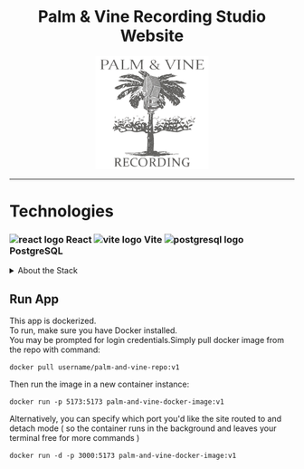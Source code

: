 
<h1 align="center" >Palm & Vine Recording Studio Website</h1>
<p align="center"> 
   <img src="https://raw.githubusercontent.com/naturalstrings/heirloom-recordings/main/public/palmvinelogo-no-bg.png" width="200" height="200" alt="studio logo" >
</p>

---
# Technologies


### <img src="https://raw.githubusercontent.com/naturalstrings/heirloom-recordings/main/public/react-1-logo-png-transparent-removebg-preview.png" width="25" height="25" alt="react logo" > React <img src="https://raw.githubusercontent.com/naturalstrings/heirloom-recordings/main/public/vite-logo.png" width="25" height="25" alt="vite logo" > Vite <img src="https://raw.githubusercontent.com/naturalstrings/heirloom-recordings/main/public/elephant2.png" width="30" height="25" alt="postgresql logo" > PostgreSQL

<details> 
<summary> About the Stack </summary> 
<p>
<ul>
<li>React is a JavaScript library for building user interfaces. It's known for its component-based architecture, declarative style, and efficient rendering capabilities. This project leverages React JS to create a dynamic and interactive web application. </li>

<li>Vite is an efficient and reliable real-time bundler.</li>
</ul>

</p>

</details>



  
## Run App
<p>This app is dockerized.<br>
To run, make sure you have Docker installed.<br>
You may be prompted for login credentials.Simply pull docker image from the repo with command:<br>

```
docker pull username/palm-and-vine-repo:v1
```

Then run the image in a new container instance:<br>

```
docker run -p 5173:5173 palm-and-vine-docker-image:v1
```
Alternatively, you can specify which port you'd like the site routed to and detach mode ( so the container runs in the background and leaves your terminal free for more commands )<br>

```
docker run -d -p 3000:5173 palm-and-vine-docker-image:v1
```

</p>
